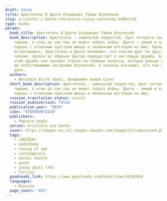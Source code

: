 ```yaml
---
draft: false
title: Аристотель И Данте Открывают Тайны Вселенной
slug: aristotel-i-dante-otkryvaiut-tainy-vselennoi-6496c116
type: books
params:
  book_title: Аристотель И Данте Открывают Тайны Вселенной
  book_description: Аристотель — замкнутый подросток, брат которого сидит в
    тюрьме, а отец до сих пор не может забыть войну. Данте — умный и начитанный
    парень с отличным чувством юмора и необычным взглядом на мир. Однажды
    встретившись, Аристотель и Данте понимают, что совсем друг на друга не
    похожи, однако их общение быстро перерастает в настоящую дружбу. Благодаря
    этой дружбе они находят ответы на сложные вопросы, которые раньше казались
    им непостижимыми загадками Вселенной, и наконец осознают, кто они на самом
    деле.
  authors:
    - Benjamin Alire Sáenz, Бенджамин Алире Саэнс
  short_book_description: Аристотель — замкнутый подросток, брат которого сидит в
    тюрьме, а отец до сих пор не может забыть войну. Данте — умный и начитанный
    парень с отличным чувством юмора и необычным взглядом на мир.
  russian_translation_status: exists
  russian_audioversion: false
  publication_year: "2019"
  isbn: "9785604072134"
  publishers:
    - Popcorn books
  series: Aristotle and Dante
  cover: https://images-na.ssl-images-amazon.com/images/S/compressed.photo.goodreads.com/books/1551444831i/44165654.jpg
  tags:
    - LGBTQIA+
    - audiobook
    - coming of age
    - contemporary
    - mental health
    - queer
    - young adult (YA)
    - fiction
  goodreads_link: https://www.goodreads.com/book/show/44165654
  languages:
    - Russian
  page_count: "431"
---
```

